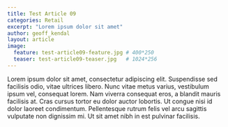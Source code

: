 ```yaml
---
title: Test Article 09
categories: Retail
excerpt: "Lorem ipsum dolor sit amet"
author: geoff_kendal
layout: article
image: 
  feature: test-article09-feature.jpg # 400*250
  teaser: test-article09-teaser.jpg   # 1024*256
---
```


Lorem ipsum dolor sit amet, consectetur adipiscing elit. Suspendisse sed facilisis odio, vitae ultrices libero. Nunc vitae metus varius, vestibulum ipsum vel, consequat lorem. Nam viverra consequat eros, a blandit mauris facilisis at. Cras cursus tortor eu dolor auctor lobortis. Ut congue nisi id dolor laoreet condimentum. Pellentesque rutrum felis vel arcu sagittis vulputate non dignissim mi. Ut sit amet nibh in est pulvinar facilisis.
